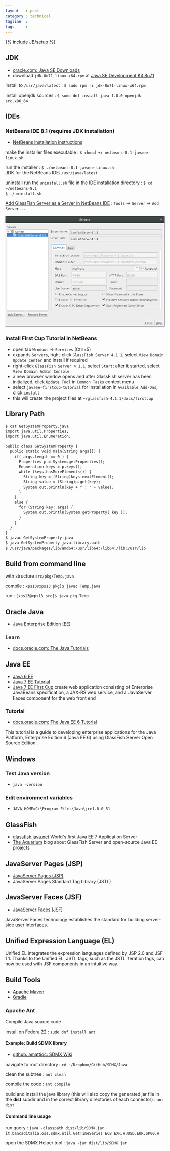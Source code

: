 ```yaml
---
layout   : post
category : technical
tagline  : 
tags     : 
---
```

{% include JB/setup %}

## JDK

- [oracle.com: Java SE Downloads](http://www.oracle.com/technetwork/java/javase/downloads/index.html)
- download `jdk-8u71-linux-x64.rpm` at [Java SE Development Kit 8u71](http://www.oracle.com/technetwork/java/javase/downloads/jdk8-downloads-2133151.html)

install to `/usr/java/latest`
:   `$ sudo rpm -i jdk-8u71-linux-x64.rpm`

install openjdk sources
:   `$ sudo dnf install java-1.8.0-openjdk-src.x86_64`

## IDEs

### NetBeans IDE 8.1 (requires JDK installation)

- [NetBeans installation instructions](https://netbeans.org/community/releases/81/install.html)

make the installer files executable
:   `$ chmod +x netbeans-8.1-javaee-linux.sh`

run the installer
:   `$ ./netbeans-8.1-javaee-linux.sh`  
	JDK for the NetBeans IDE: `/usr/java/latest`

uninstall run the `uninstall.sh` file in the IDE installation directory
:   `$ cd ~/netbeans-8.1`  
	`$ ./uninstall.sh`

[Add GlassFish Server as a Server in NetBeans IDE](https://docs.oracle.com/javaee/7/firstcup/intro002.htm#GFUZE)
:   `Tools` -> `Server` -> `Add Server...`

![screenshot netbeans glassfish server](/assets/images/screenshots/java-netbeans-glassfish-server.png)

### Install First Cup Tutorial in NetBeans

- open tab `Windows` -> `Services` (Ctrl+5)
- expands `Servers`, right-click `GlassFish Server 4.1.1`, select `View Domain Update Center` and install if required
- right-click `GlassFish Server 4.1.1`, select `Start`; after it started, select `View Domain Admin Console`
- a new browser window opens and after GlassFish server has been initialized, click `Update Tool` in `Common Tasks` context menu
- select `javaee-firstcup-tutorial` for installation in `Available Add-Ons`, click `install`
- this will create the project files at `~/glassfish-4.1.1/docs/firstcup`

## Library Path

```
$ cat GetSystemProperty.java
import java.util.Properties;
import java.util.Enumeration;

public class GetSystemProperty {
  public static void main(String args[]) {
    if( args.length == 0 ) {
      Properties p = System.getProperties();
      Enumeration keys = p.keys();
      while (keys.hasMoreElements()) {
        String key = (String)keys.nextElement();
        String value = (String)p.get(key);
        System.out.println(key + " : " + value);
      }
    }
    else {
      for (String key: args) {
        System.out.println(System.getProperty( key ));
      }
    }
  }
}
$ javac GetSystemProperty.java
$ java GetSystemProperty java.library.path
$ /usr/java/packages/lib/amd64:/usr/lib64:/lib64:/lib:/usr/lib
```

## Build from command line

with structure `src/pkg/Temp.java`

compile
:   `xps13@xps13 pkg]$ javac Temp.java`

run
:   `[xps13@xps13 src]$ java pkg.Temp`

## Oracle Java

- [Java Enterprise Edition (EE)](http://www.oracle.com/technetwork/java/javaee/overview/index.html)

### Learn

- [docs.oracle.com: The Java Tutorials](http://docs.oracle.com/javase/tutorial/index.html)

## Java EE

- [Java 6 EE](http://www.oracle.com/technetwork/java/javaee/tech/javaee6technologies-1955512.html)
- [Java 7 EE Tutorial](https://docs.oracle.com/javaee/7/tutorial/index.html)
- [Java 7 EE First Cup](https://docs.oracle.com/javaee/7/firstcup/index.html) create web application consisting of Enterprise JavaBeans specification, a JAX-RS web service, and a JavaServer Faces component for the web front end

### Tutorial

- [docs.oracle.com: The Java EE 6 Tutorial](http://docs.oracle.com/javaee/6/tutorial/doc)

This tutorial is a guide to developing enterprise applications for the Java Platform, Enterprise Edition 6 (Java EE 6) using GlassFish Server Open Source Edition.

## Windows

### Test Java version
-   `java -version`

### Edit environment variables
-   `JAVA_HOME=C:\Program Files\Java\jre1.8.0_51`

## GlassFish

- [glassfish.java.net](https://glassfish.java.net) World's first Java EE 7 Application Server
- [The Aquarium](https://blogs.oracle.com/theaquarium) blog about GlassFish Server and open-source Java EE projects

## JavaServer Pages (JSP)

- [JavaServer Pages (JSP)](http://www.oracle.com/technetwork/java/javaee/jsp/index.html)
- JavaServer Pages Standard Tag Library (JSTL)

## JavaServer Faces (JSF)

- [JavaServer Faces (JSF)](http://www.oracle.com/technetwork/java/javaee/javaserverfaces-139869.html)

JavaServer Faces technology establishes the standard for building server-side user interfaces.

## Unified Expression Language (EL)

Unified EL integrates the expression languages defined by JSP 2.0 and JSF 1.1. Thanks to the Unified EL, JSTL tags, such as the JSTL iteration tags, can now be used with JSF components in an intuitive way.

## Build Tools

- [Apache Maven](https://maven.apache.org)
- [Gradle](http://gradle.org)

### Apache Ant

Compile Java source code

install on Fedora 22
:   `sudo dnf install ant`

#### Example: Build SDMX library

- [github: amattioc: SDMX Wiki](https://github.com/amattioc/SDMX/wiki/SDMX-Connector-library-for-JAVA)

navigate to root directory
:   `cd ~/Dropbox/GitHub/SDMX/Java`

clean the subtree
:   `ant clean`

compile the code
:   `ant compile`

build and install the java library (this will also copy the generated jar file in the **dist** subdir and in the correct library directories of each connector)
:   `ant dist`

#### Command line usage

run query
:   `java -classpath dist/lib/SDMX.jar it.bancaditalia.oss.sdmx.util.GetTimeSeries ECB EXR.A.USD.EUR.SP00.A`

open the SDMX Helper tool
:   `java -jar dist/lib/SDMX.jar`
